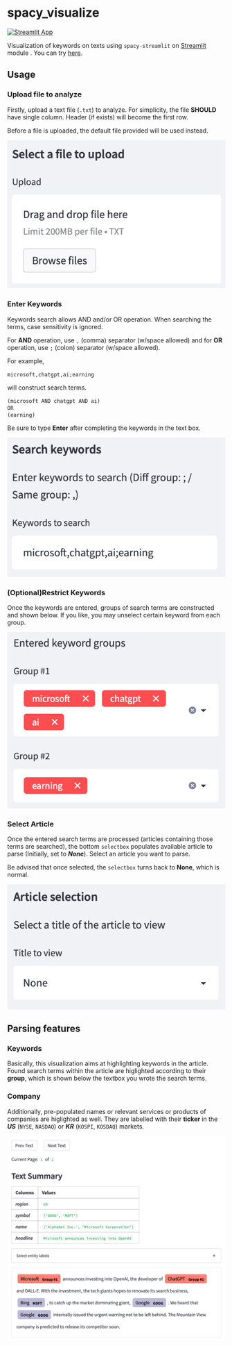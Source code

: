 # spacy_visualize

[![Streamlit App](https://static.streamlit.io/badges/streamlit_badge_black_white.svg)](https://share.streamlit.io/staedi/spacy_visualize/main/app.py)

Visualization of keywords on texts using `spacy-streamlit` on [Streamlit](https://www.streamlit.io) module .
You can try [here](https://share.streamlit.io/staedi/spacy_visualize/main/app.py).

## Usage

### Upload file to analyze
Firstly, upload a text file (`.txt`) to analyze. For simplicity, the file **SHOULD** have single column. Header (if exists) will become the first row.

Before a file is uploaded, the default file provided will be used instead.

![](https://github.com/staedi/spacy_visualize/raw/main/images/upload.png)

### Enter Keywords
Keywords search allows AND and/or OR operation.
When searching the terms, case sensitivity is ignored. 

For **AND** operation, use `,` (comma) separator (w/space allowed) and for **OR** operation, use `;` (colon) separator (w/space allowed).

For example,
```
microsoft,chatgpt,ai;earning
```
will construct search terms.
```
(microsoft AND chatgpt AND ai)
OR 
(earning)
```

Be sure to type **Enter** after completing the keywords in the text box.

![](https://github.com/staedi/spacy_visualize/raw/main/images/keywords-textbox.png)

### (Optional)Restrict Keywords
Once the keywords are entered, groups of search terms are constructed and shown below.
If you like, you may unselect certain keyword from each group.

![](https://github.com/staedi/spacy_visualize/raw/main/images/keywords-entered.png)

### Select Article
Once the entered search terms are processed (articles containing those terms are searched), the bottom `selectbox` populates available article to parse (Initially, set to ***None***).
Select an article you want to parse.

Be advised that once selected, the `selectbox` turns back to **None**, which is normal.

![](https://github.com/staedi/spacy_visualize/raw/main/images/selectbox.png)

## Parsing features

### Keywords 
Basically, this visualization aims at highlighting keywords in the article. Found search terms within the article are higlighted according to their **group**, which is shown below the textbox you wrote the search terms.

### Company
Additionally, pre-populated names or relevant services or products of companies are higlighted as well. They are labelled with their **ticker** in the ***US*** (`NYSE`, `NASDAQ`) or ***KR*** (`KOSPI`, `KOSDAQ`) markets.

![](https://github.com/staedi/spacy_visualize/raw/main/images/text.png)